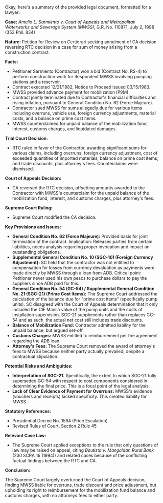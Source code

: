 Okay, here's a summary of the provided legal document, formatted for a lawyer:

**Case:** *Amalio L. Sarmiento v. Court of Appeals and Metropolitan Waterworks and Sewerage System (MWSS)*, G.R. No. 110871, July 2, 1998 (353 Phil. 834)

**Nature:** Petition for Review on Certiorari seeking annulment of CA decision reversing RTC decision in a case for sum of money arising from a construction contract.

**Facts:**

*   Petitioner Sarmiento (Contractor) won a bid (Contract No. RS-4) to perform construction work for Respondent MWSS involving pumping stations and a reservoir.
*   Contract executed 12/21/1982, Notice to Proceed issued 03/15/1983.
*   MWSS provided advance payment for mobilization (P9M).
*   Contract jointly terminated due to Contractor's financial difficulties and rising inflation, pursuant to General Condition No. 62 (Force Majeure).
*   Contractor sued MWSS for sums allegedly due for various items including overruns, vehicle use, foreign currency adjustments, material costs, and a balance on prime cost items.
*   MWSS counterclaimed for unpaid balance of the mobilization fund, interest, customs charges, and liquidated damages.

**Trial Court Decision:**

*   RTC ruled in favor of the Contractor, awarding significant sums for various claims, including overruns, foreign currency adjustment, cost of exceeded quantities of imported materials, balance on prime cost items, and trade discounts, plus attorney's fees. Counterclaims were dismissed.

**Court of Appeals Decision:**

*   CA reversed the RTC decision, offsetting amounts awarded to the Contractor with MWSS's counterclaim for the unpaid balance of the mobilization fund, interest, and customs charges, plus attorney's fees.

**Supreme Court Ruling:**

*   Supreme Court modified the CA decision.

**Key Provisions and Issues:**

*   **General Condition No. 62 (Force Majeure):** Provided basis for joint termination of the contract. Implication: Releases parties from certain liabilities, needs analysis regarding proper invocation and impact on outstanding obligations.
*   **Supplemental General Condition No. 10 (SGC-10) (Foreign Currency Adjustment):** SC held that the contractor was not entitled to compensation for losses from currency devaluation as payments were made directly by MWSS through a loan from ADB. Critical point: Petitioner never used his own pesos to purchase dollars to pay the suppliers since ADB paid for this.
*   **General Condition No. 54 (GC-54) / Supplemental General Condition No. 21 (SGC-21) (Prime Cost Items):** The Supreme Court addressed the calculation of the balance due for "prime cost items" (specifically pump units). SC disagreed with the Court of Appeals determination that it only included the CIF Manila value of the pump units and the costs of installation supervision. SGC-21 supplements rather than replaces GC-54 and as such, the actual net cost still includes trade discounts.
*   **Balance of Mobilization Fund:** Contractor admitted liability for the unpaid balance, but argued set-off.
*   **Customs Charges:** MWSS entitled to reimbursement per the agreement regarding the ADB loan.
*   **Attorney's Fees:** The Supreme Court removed the award of attorney's fees to MWSS because neither party actually prevailed, despite a contractual stipulation.

**Potential Risks and Ambiguities:**

*   **Interpretation of SGC-21:** Specifically, the extent to which SGC-21 fully superseded GC-54 with respect to cost components considered in determining the final price. This is a focal point of the legal analysis.
*   **Lack of Clear Evidence of Payment for Overruns:** MWSS's evidence (vouchers and receipts) lacked specificity. This created liability for MWSS.

**Statutory References:**

*   Presidential Decree No. 1594 (Price Escalation)
*   Revised Rules of Court, Section 2 Rule 45

**Relevant Case Law:**

*   The Supreme Court applied exceptions to the rule that only questions of law may be raised on appeal, citing *Bautista v. Mangaldan Rural Bank* (230 SCRA 16 (1994)) and related cases because of the conflicting factual findings between the RTC and CA.

**Conclusion:**

The Supreme Court largely overturned the Court of Appeals decision, finding MWSS liable for overruns, trade discount and price adjustment, but upholding its right to reimbursement for the mobilization fund balance and customs charges, with no attorneys fees to either party.
